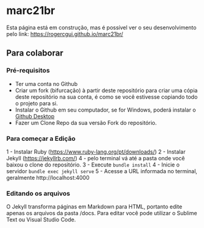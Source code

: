 # marc21br

Esta página está em construção, mas é possível ver o seu desenvolvimento pelo link: https://rogercgui.github.io/marc21br/

## Para colaborar


### Pré-requisitos

- Ter uma conta no Github
- Criar um fork (bifurcação) à partir deste repositório para criar uma cópia deste repositório na sua conta, é como se você estivesse copiando todo o projeto para si.
- Instalar o Github em seu computador, se for Windows, poderá instalar o [Github Desktop](https://desktop.github.com/)
- Fazer um Clone Repo da sua versão Fork do repositório.

### Para começar a Edição

1 - Instalar Ruby (https://www.ruby-lang.org/pt/downloads/)
2 - Instalar Jekyll (https://jekyllrb.com/) 
4 - pelo terminal vá até a pasta onde você baixou o clone do repositório.
3 - Execute `bundle install`
4 - Inicie o servidor 
  `bundle exec jekyll serve`
5 - Acesse a URL informada no terminal, geralmente http://localhost:4000


### Editando os arquivos

O Jekyll transforma páginas em Markdown para HTML, portanto edite apenas os arquivos da pasta /docs.
Para editar você pode utilizar o Sublime Text ou Visual Studio Code.
